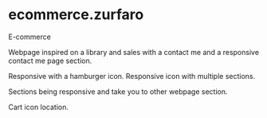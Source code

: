 # ecommerce.zurfaro

E-commerce

Webpage inspired on a library and sales with a contact me and a responsive contact me page section.

Responsive with a hamburger icon. Responsive icon with multiple sections.

Sections being responsive and take you to other webpage section.

Cart icon location.
